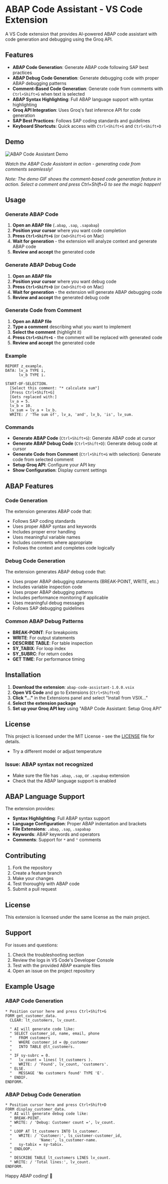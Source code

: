 # ABAP Code Assistant - VS Code Extension

A VS Code extension that provides AI-powered ABAP code assistant with code generation and debugging using the Groq API.

## Features

- **ABAP Code Generation**: Generate ABAP code following SAP best practices
- **ABAP Debug Code Generation**: Generate debugging code with proper ABAP debugging patterns
- **Comment-Based Code Generation**: Generate code from comments with `Ctrl+Shift+G` when text is selected
- **ABAP Syntax Highlighting**: Full ABAP language support with syntax highlighting
- **Groq API Integration**: Uses Groq's fast inference API for code generation
- **SAP Best Practices**: Follows SAP coding standards and guidelines
- **Keyboard Shortcuts**: Quick access with `Ctrl+Shift+G` and `Ctrl+Shift+D`

## Demo

![ABAP Code Assistant Demo](public/abap_vid.gif)

*Watch the ABAP Code Assistant in action - generating code from comments seamlessly!*

*Note: The demo GIF shows the comment-based code generation feature in action. Select a comment and press Ctrl+Shift+G to see the magic happen!*

## Usage

### Generate ABAP Code

1. **Open an ABAP file** (`.abap`, `.sap`, `.sapabap`)
2. **Position your cursor** where you want code completion
3. **Press `Ctrl+Shift+G`** (or `Cmd+Shift+G` on Mac)
4. **Wait for generation** - the extension will analyze context and generate ABAP code
5. **Review and accept** the generated code

### Generate ABAP Debug Code

1. **Open an ABAP file**
2. **Position your cursor** where you want debug code
3. **Press `Ctrl+Shift+D`** (or `Cmd+Shift+D` on Mac)
4. **Wait for generation** - the extension will generate ABAP debugging code
5. **Review and accept** the generated debug code

### Generate Code from Comment

1. **Open an ABAP file**
2. **Type a comment** describing what you want to implement
3. **Select the comment** (highlight it)
4. **Press `Ctrl+Shift+G`** - the comment will be replaced with generated code
5. **Review and accept** the generated code

### Example

```abap
REPORT z_example.
DATA: lv_a TYPE i,
      lv_b TYPE i.

START-OF-SELECTION.
  [Select this comment: "* calculate sum"]
  [Press Ctrl+Shift+G]
  [Gets replaced with:]
  lv_a = 5.
  lv_b = 10.
  lv_sum = lv_a + lv_b.
  WRITE: / 'The sum of', lv_a, 'and', lv_b, 'is', lv_sum.
```

### Commands

- **Generate ABAP Code** (`Ctrl+Shift+G`): Generate ABAP code at cursor
- **Generate ABAP Debug Code** (`Ctrl+Shift+D`): Generate debug code at cursor
- **Generate Code from Comment** (`Ctrl+Shift+G` with selection): Generate code from selected comment
- **Setup Groq API**: Configure your API key
- **Show Configuration**: Display current settings

## ABAP Features

### Code Generation

The extension generates ABAP code that:
- Follows SAP coding standards
- Uses proper ABAP syntax and keywords
- Includes proper error handling
- Uses meaningful variable names
- Includes comments where appropriate
- Follows the context and completes code logically

### Debug Code Generation

The extension generates ABAP debug code that:
- Uses proper ABAP debugging statements (BREAK-POINT, WRITE, etc.)
- Includes variable inspection code
- Uses proper ABAP debugging patterns
- Includes performance monitoring if applicable
- Uses meaningful debug messages
- Follows SAP debugging guidelines

### Common ABAP Debug Patterns

- **BREAK-POINT**: For breakpoints
- **WRITE**: For output statements
- **DESCRIBE TABLE**: For table inspection
- **SY_TABIX**: For loop index
- **SY_SUBRC**: For return codes
- **GET TIME**: For performance timing

## Installation

1. **Download the extension**: `abap-code-assistant-1.0.0.vsix`
2. **Open VS Code** and go to Extensions (`Ctrl+Shift+X`)
3. **Click "..."** in the Extensions panel and select "Install from VSIX..."
4. **Select the extension package**
5. **Set up your Groq API key** using "ABAP Code Assistant: Setup Groq API"

## License

This project is licensed under the MIT License - see the [LICENSE](LICENSE) file for details.
- Try a different model or adjust temperature

### Issue: ABAP syntax not recognized
- Make sure the file has `.abap`, `.sap`, or `.sapabap` extension
- Check that the ABAP language support is enabled

## ABAP Language Support

The extension provides:
- **Syntax Highlighting**: Full ABAP syntax support
- **Language Configuration**: Proper ABAP indentation and brackets
- **File Extensions**: `.abap`, `.sap`, `.sapabap`
- **Keywords**: ABAP keywords and operators
- **Comments**: Support for `*` and `"` comments

## Contributing

1. Fork the repository
2. Create a feature branch
3. Make your changes
4. Test thoroughly with ABAP code
5. Submit a pull request

## License

This extension is licensed under the same license as the main project.

## Support

For issues and questions:
1. Check the troubleshooting section
2. Review the logs in VS Code's Developer Console
3. Test with the provided ABAP example files
4. Open an issue on the project repository

## Example Usage

### ABAP Code Generation

```abap
* Position cursor here and press Ctrl+Shift+G
FORM get_customer_data.
  CLEAR: lt_customers, lv_count.
  
  " AI will generate code like:
  " SELECT customer_id, name, email, phone
  "   FROM customers
  "   WHERE customer_id = @p_customer
  "   INTO TABLE @lt_customers.
  "
  " IF sy-subrc = 0.
  "   lv_count = lines( lt_customers ).
  "   WRITE: / 'Found', lv_count, 'customers'.
  " ELSE.
  "   MESSAGE 'No customers found' TYPE 'E'.
  " ENDIF.
ENDFORM.
```

### ABAP Debug Code Generation

```abap
* Position cursor here and press Ctrl+Shift+D
FORM display_customer_data.
  " AI will generate debug code like:
  " BREAK-POINT.
  " WRITE: / 'Debug: Customer count =', lv_count.
  " 
  " LOOP AT lt_customers INTO ls_customer.
  "   WRITE: / 'Customer:', ls_customer-customer_id,
  "            'Name:', ls_customer-name.
  "   sy-tabix = sy-tabix.
  " ENDLOOP.
  "
  " DESCRIBE TABLE lt_customers LINES lv_count.
  " WRITE: / 'Total lines:', lv_count.
ENDFORM.
```

Happy ABAP coding! 🚀 
